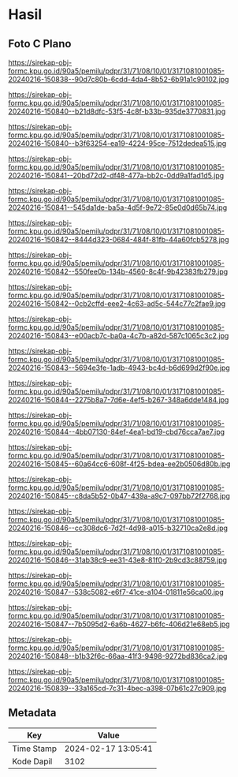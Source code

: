 # Hasil

## Foto C Plano

https://sirekap-obj-formc.kpu.go.id/90a5/pemilu/pdpr/31/71/08/10/01/3171081001085-20240216-150838--90d7c80b-6cdd-4da4-8b52-6b91a1c90102.jpg

https://sirekap-obj-formc.kpu.go.id/90a5/pemilu/pdpr/31/71/08/10/01/3171081001085-20240216-150840--b21d8dfc-53f5-4c8f-b33b-935de3770831.jpg

https://sirekap-obj-formc.kpu.go.id/90a5/pemilu/pdpr/31/71/08/10/01/3171081001085-20240216-150840--b3f63254-ea19-4224-95ce-7512dedea515.jpg

https://sirekap-obj-formc.kpu.go.id/90a5/pemilu/pdpr/31/71/08/10/01/3171081001085-20240216-150841--20bd72d2-df48-477a-bb2c-0dd9a1fad1d5.jpg

https://sirekap-obj-formc.kpu.go.id/90a5/pemilu/pdpr/31/71/08/10/01/3171081001085-20240216-150841--545da1de-ba5a-4d5f-9e72-85e0d0d65b74.jpg

https://sirekap-obj-formc.kpu.go.id/90a5/pemilu/pdpr/31/71/08/10/01/3171081001085-20240216-150842--8444d323-0684-484f-81fb-44a60fcb5278.jpg

https://sirekap-obj-formc.kpu.go.id/90a5/pemilu/pdpr/31/71/08/10/01/3171081001085-20240216-150842--550fee0b-134b-4560-8c4f-9b42383fb279.jpg

https://sirekap-obj-formc.kpu.go.id/90a5/pemilu/pdpr/31/71/08/10/01/3171081001085-20240216-150842--0cb2cffd-eee2-4c63-ad5c-544c77c2fae9.jpg

https://sirekap-obj-formc.kpu.go.id/90a5/pemilu/pdpr/31/71/08/10/01/3171081001085-20240216-150843--e00acb7c-ba0a-4c7b-a82d-587c1065c3c2.jpg

https://sirekap-obj-formc.kpu.go.id/90a5/pemilu/pdpr/31/71/08/10/01/3171081001085-20240216-150843--5694e3fe-1adb-4943-bc4d-b6d699d2f90e.jpg

https://sirekap-obj-formc.kpu.go.id/90a5/pemilu/pdpr/31/71/08/10/01/3171081001085-20240216-150844--2275b8a7-7d6e-4ef5-b267-348a6dde1484.jpg

https://sirekap-obj-formc.kpu.go.id/90a5/pemilu/pdpr/31/71/08/10/01/3171081001085-20240216-150844--4bb07130-84ef-4ea1-bd19-cbd76cca7ae7.jpg

https://sirekap-obj-formc.kpu.go.id/90a5/pemilu/pdpr/31/71/08/10/01/3171081001085-20240216-150845--60a64cc6-608f-4f25-bdea-ee2b0506d80b.jpg

https://sirekap-obj-formc.kpu.go.id/90a5/pemilu/pdpr/31/71/08/10/01/3171081001085-20240216-150845--c8da5b52-0b47-439a-a9c7-097bb72f2768.jpg

https://sirekap-obj-formc.kpu.go.id/90a5/pemilu/pdpr/31/71/08/10/01/3171081001085-20240216-150846--cc308dc6-7d2f-4d98-a015-b32710ca2e8d.jpg

https://sirekap-obj-formc.kpu.go.id/90a5/pemilu/pdpr/31/71/08/10/01/3171081001085-20240216-150846--31ab38c9-ee31-43e8-81f0-2b9cd3c88759.jpg

https://sirekap-obj-formc.kpu.go.id/90a5/pemilu/pdpr/31/71/08/10/01/3171081001085-20240216-150847--538c5082-e6f7-41ce-a104-01811e56ca00.jpg

https://sirekap-obj-formc.kpu.go.id/90a5/pemilu/pdpr/31/71/08/10/01/3171081001085-20240216-150847--7b5095d2-6a6b-4627-b6fc-406d21e68eb5.jpg

https://sirekap-obj-formc.kpu.go.id/90a5/pemilu/pdpr/31/71/08/10/01/3171081001085-20240216-150848--b1b32f6c-66aa-41f3-9498-9272bd836ca2.jpg

https://sirekap-obj-formc.kpu.go.id/90a5/pemilu/pdpr/31/71/08/10/01/3171081001085-20240216-150839--33a165cd-7c31-4bec-a398-07b61c27c909.jpg


## Metadata

| Key        | Value               |
| ---------- | ------------------- |
| Time Stamp | 2024-02-17 13:05:41 |
| Kode Dapil | 3102                |



